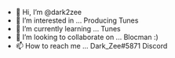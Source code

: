 - 👋 Hi, I’m @dark2zee
- 👀 I’m interested in ... Producing Tunes
- 🌱 I’m currently learning ... Tunes
- 💞️ I’m looking to collaborate on ... Blocman :)
- 📫 How to reach me ... Dark_Zee#5871 Discord 

<!---
dark2zee/dark2zee is a ✨ special ✨ repository because its `README.md` (this file) appears on your GitHub profile.
You can click the Preview link to take a look at your changes.
--->
